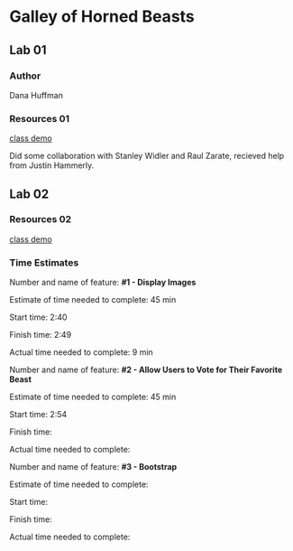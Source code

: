 <!-- This project was bootstrapped with [Create React App](https://github.com/facebook/create-react-app). -->
# Galley of Horned Beasts

## Lab 01

### Author

Dana Huffman

### Resources 01

[class demo](https://github.com/codefellows/seattle-code-301d85/tree/main/class-01/in-class-demo/people-of-301d85)

Did some collaboration with Stanley Widler and Raul Zarate, recieved help from Justin Hammerly.

## Lab 02

### Resources 02

[class demo](https://github.com/codefellows/seattle-code-301d85/tree/main/class-02/in-class-demo/people-of-301d85)

### Time Estimates

Number and name of feature: **#1 - Display Images**

Estimate of time needed to complete: 45 min

Start time: 2:40

Finish time: 2:49

Actual time needed to complete: 9 min

Number and name of feature: **#2 - Allow Users to Vote for Their Favorite Beast**

Estimate of time needed to complete: 45 min

Start time: 2:54

Finish time:

Actual time needed to complete:

Number and name of feature: **#3 - Bootstrap**

Estimate of time needed to complete:

Start time:

Finish time:

Actual time needed to complete:
